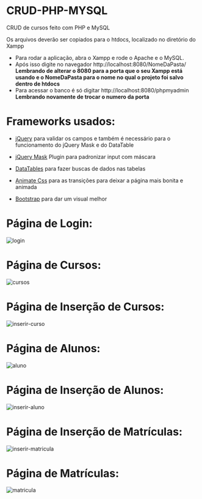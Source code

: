 # CRUD-PHP-MYSQL
CRUD de cursos feito com PHP e MySQL

Os arquivos deverão ser copiados para o htdocs, localizado no diretório do Xampp

- Para rodar a aplicação, abra o Xampp e rode o Apache e o MySQL.
- Após isso digite no navegador http://localhost:8080/NomeDaPasta/ **Lembrando de alterar o 8080 para a porta que o seu Xampp está usando e o NomeDaPasta para o nome no qual o projeto foi salvo dentro de htdocs**
- Para acessar o banco é só digitar http://localhost:8080/phpmyadmin **Lembrando novamente de trocar o numero da porta**

# Frameworks usados:
- [jQuery](https://jquery.com/) para validar os campos e também é necessário para o funcionamento do jQuery Mask e do DataTable

- [jQuery Mask](https://plugins.jquery.com/mask/) Plugin para padronizar input com máscara

- [DataTables](https://datatables.net/) para fazer buscas de dados nas tabelas

- [Animate Css](https://daneden.github.io/animate.css/) para as transições para deixar a página mais bonita e animada

- [Bootstrap](https://getbootstrap.com/) para dar um visual melhor
 

# Página de Login:
![login](https://user-images.githubusercontent.com/47532703/57577940-9824bf80-7458-11e9-9577-ee6e2be1771d.png)
# Página de Cursos:
![cursos](https://user-images.githubusercontent.com/47532703/57577934-94913880-7458-11e9-97a8-bb4ff82ab93c.png)
# Página de Inserção de Cursos:
![inserir-curso](https://user-images.githubusercontent.com/47532703/57577935-95c26580-7458-11e9-8d74-20d58521f473.png)
# Página de Alunos:
![aluno](https://user-images.githubusercontent.com/47532703/57577936-95c26580-7458-11e9-8d91-4faf12a36a1d.png)
# Página de Inserção de Alunos:
![inserir-aluno](https://user-images.githubusercontent.com/47532703/57577937-96f39280-7458-11e9-8449-9566628d907d.png)
# Página de Inserção de Matrículas:
![inserir-matricula](https://user-images.githubusercontent.com/47532703/57577938-978c2900-7458-11e9-9078-d90109220898.png)
# Página de Matrículas:
![matricula](https://user-images.githubusercontent.com/47532703/57577939-9824bf80-7458-11e9-8b82-29bb657fd1cd.png)


